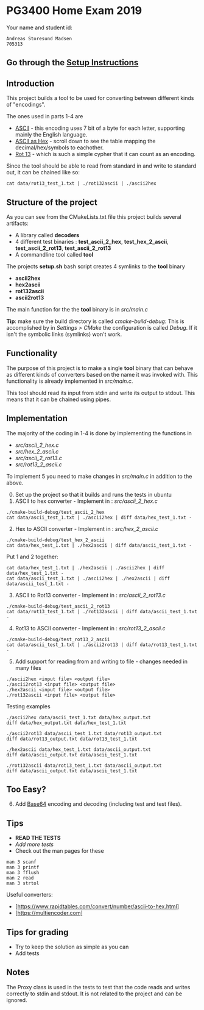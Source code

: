 # PG3400 Home Exam 2019

Your name and student id:
~~~~
Andreas Storesund Madsen
705313
~~~~

## Go through the [Setup Instructions](SETUP.md)

## Introduction

This project builds a tool to be used for converting between different 
kinds of "encodings".

The ones used in parts 1-4 are

* [ASCII](https://en.wikipedia.org/wiki/ASCII) - this encoding uses 7 bit 
of a byte for each letter, supporting mainly the English language.
* [ASCII as Hex](https://www.rapidtables.com/convert/number/hex-to-ascii.html) - 
scroll down to see the table mapping the decimal/hex/symbols to eachother.
* [Rot 13](https://en.wikipedia.org/wiki/ROT13) - which is such a simple
cypher that it can count as an encoding.
 
Since the tool should be able to read from standard in and write to
standard out, it can be chained like so:

~~~~
cat data/rot13_test_1.txt | ./rot132ascii | ./ascii2hex
~~~~

## Structure of the project

As you can see from the CMakeLists.txt file this project builds several artifacts:

* A library called **decoders**
* 4 different test binaries : **test_ascii_2_hex**, **test_hex_2_ascii**, **test_ascii_2_rot13**, **test_ascii_2_rot13**
* A commandline tool called **tool**

The projects **setup.sh** bash script creates 4 symlinks to the **tool** binary

* **ascii2hex**
* **hex2ascii**
* **rot132ascii**
* **ascii2rot13**

The main function for the the **tool** binary is in *src/main.c*

**Tip**: make sure the build directory is called *cmake-build-debug*: 
This is accomplished by in *Settings > CMake* the configuration is 
called *Debug*. If it isn't the symbolic links (symlinks) won't work.

## Functionality

The purpose of this project is to make a single **tool** binary that can
behave as different kinds of converters based on the name it was invoked
with. This functionality is already implemented in *src/main.c*.

This tool should read its input from stdin and write its output to stdout.
This means that it can be chained using pipes.

## Implementation

The majority of the coding in 1-4 is done by implementing the functions in
* *src/ascii_2_hex.c*
* *src/hex_2_ascii.c*
* *src/ascii_2_rot13.c*
* *src/rot13_2_ascii.c*

To implement 5 you need to make changes in *src/main.c* in addition to the above.

0. Set up the project so that it builds and runs the tests in ubuntu
1. ASCII to hex converter - Implement in : *src/ascii_2_hex.c*
~~~~
./cmake-build-debug/test_ascii_2_hex
cat data/ascii_test_1.txt | ./ascii2hex | diff data/hex_test_1.txt -
~~~~
2. Hex to ASCII converter - Implement in : *src/hex_2_ascii.c*
~~~~
./cmake-build-debug/test_hex_2_ascii
cat data/hex_test_1.txt | ./hex2ascii | diff data/ascii_test_1.txt -
~~~~
Put 1 and 2 together:
~~~~
cat data/hex_test_1.txt | ./hex2ascii | ./ascii2hex | diff data/hex_test_1.txt -
cat data/ascii_test_1.txt | ./ascii2hex | ./hex2ascii | diff data/ascii_test_1.txt -
~~~~
3. ASCII to Rot13 converter - Implement in : *src/ascii_2_rot13.c*
~~~~
./cmake-build-debug/test_ascii_2_rot13
cat data/rot13_test_1.txt | ./rot132ascii | diff data/ascii_test_1.txt -
~~~~
4. Rot13 to ASCII converter - Implement in : *src/rot13_2_ascii.c*
~~~~
./cmake-build-debug/test_rot13_2_ascii 
cat data/ascii_test_1.txt | ./ascii2rot13 | diff data/rot13_test_1.txt -
~~~~
5. Add support for reading from and writing to file - changes needed in many files
~~~~
./ascii2hex <input file> <output file>
./ascii2rot13 <input file> <output file>
./hex2ascii <input file> <output file>
./rot132ascii <input file> <output file>
~~~~
Testing examples
~~~~
./ascii2hex data/ascii_test_1.txt data/hex_output.txt
diff data/hex_output.txt data/hex_test_1.txt
~~~~
~~~~
./ascii2rot13 data/ascii_test_1.txt data/rot13_output.txt
diff data/rot13_output.txt data/rot13_test_1.txt
~~~~
~~~~
./hex2ascii data/hex_test_1.txt data/ascii_output.txt
diff data/ascii_output.txt data/ascii_test_1.txt
~~~~
~~~~
./rot132ascii data/rot13_test_1.txt data/ascii_output.txt
diff data/ascii_output.txt data/ascii_test_1.txt
~~~~

## Too Easy?
6. Add [Base64](https://en.wikipedia.org/wiki/Base64) encoding and decoding (including test and test files).

## Tips
- __READ THE TESTS__
- *Add more tests*
- Check out the man pages for these
~~~~
man 3 scanf
man 3 printf
man 3 fflush
man 2 read
man 3 strtol
~~~~
Useful converters:
- [https://www.rapidtables.com/convert/number/ascii-to-hex.html]
- [https://multiencoder.com]

## Tips for grading
* Try to keep the solution as simple as you can
* Add tests

## Notes
The Proxy class is used in the tests to test that the code reads and writes correctly to stdin and stdout. It is not related to the project and can be ignored.
